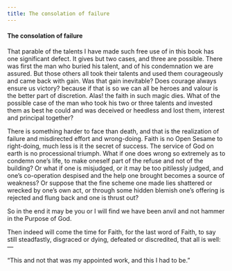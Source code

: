 ```yaml
---
title: The consolation of failure
---
```

#### The consolation of failure

That parable of the talents I have made such free use of in this book
has one significant defect. It gives but two cases, and three are
possible. There was first the man who buried his talent, and of his
condemnation we are assured. But those others all took their talents and
used them courageously and came back with gain. Was that gain
inevitable? Does courage always ensure us victory? because if that is so
we can all be heroes and valour is the better part of discretion. Alas\!
the faith in such magic dies. What of the possible case of the man who
took his two or three talents and invested them as best he could and was
deceived or heedless and lost them, interest and principal together?

There is something harder to face than death, and that is the
realization of failure and misdirected effort and wrong-doing. Faith is
no Open Sesame to right-doing, much less is it the secret of success.
The service of God on earth is no processional triumph. What if one does
wrong so extremely as to condemn one’s life, to make oneself part of the
refuse and not of the building? Or what if one is misjudged, or it may
be too pitilessly judged, and one’s co-operation despised and the help
one brought becomes a source of weakness? Or suppose that the fine
scheme one made lies shattered or wrecked by one’s own act, or through
some hidden blemish one’s offering is rejected and flung back and one is
thrust out?

So in the end it may be you or I will find we have been anvil and not
hammer in the Purpose of God.

Then indeed will come the time for Faith, for the last word of Faith, to
say still steadfastly, disgraced or dying, defeated or discredited, that
all is well:—

“This and not that was my appointed work, and this I had to be.”
